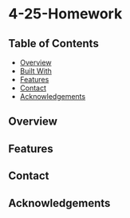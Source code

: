 # 4-25-Homework

## Table of Contents

- [Overview](#overview)
- [Built With](#built-with)
- [Features](#features)
- [Contact](#contact)
- [Acknowledgements](#acknowledgements)

## Overview

<!--Trying to have a data set that updates as the slider moves.>

### Built With

<!-- JS, CSS, HTML -->

## Features

<!-- Input Sliders, Renders -->

## Contact

<!-- donovan.ruebusch@student.swic.edu-->

## Acknowledgements

<!-- N/A -->
